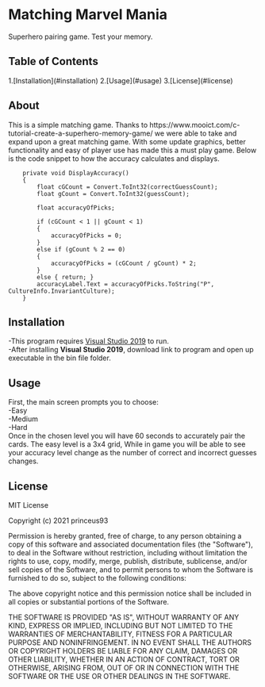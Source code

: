 <h1> Matching Marvel Mania</h1>
Superhero pairing game. Test your memory.

<h2>Table of Contents</h2>
1.[Installation](#installation)
2.[Usage](#usage)
3.[License](#license)

<h2>About</h2>
This is a simple matching game. Thanks to https://www.mooict.com/c-tutorial-create-a-superhero-memory-game/ we were able to take and expand upon a great matching game. With some update graphics, better functionality and easy of player use has made this a must play game.  
Below is the code snippet to how the accuracy calculates and displays.

        private void DisplayAccuracy()
        {
            float cGCount = Convert.ToInt32(correctGuessCount);
            float gCount = Convert.ToInt32(guessCount);

            float accuracyOfPicks;

            if (cGCount < 1 || gCount < 1)
            {
                accuracyOfPicks = 0;
            }
            else if (gCount % 2 == 0)
            {
                accuracyOfPicks = (cGCount / gCount) * 2;
            }
            else { return; }
            accuracyLabel.Text = accuracyOfPicks.ToString("P", CultureInfo.InvariantCulture);
        }

<h2>Installation</h2>

-This program requires [Visual Studio 2019](https://visualstudio.microsoft.com/downloads/) to run. <br/>
-After installing **Visual Studio 2019**, download link to program and open up executable in the bin file folder.


<h2>Usage</h2>

First, the main screen prompts you to choose:
<br/>-Easy
<br/>-Medium
<br/>-Hard
<br/>
Once in the chosen level you will have 60 seconds to accurately pair the cards. The easy level is a 3x4 grid, 
While in game you will be able to see your accuracy level change as the number of correct and incorrect guesses changes. 

<h2>License</h2>

MIT License

Copyright (c) 2021 princeus93

Permission is hereby granted, free of charge, to any person obtaining a copy
of this software and associated documentation files (the "Software"), to deal
in the Software without restriction, including without limitation the rights
to use, copy, modify, merge, publish, distribute, sublicense, and/or sell
copies of the Software, and to permit persons to whom the Software is
furnished to do so, subject to the following conditions:

The above copyright notice and this permission notice shall be included in all
copies or substantial portions of the Software.

THE SOFTWARE IS PROVIDED "AS IS", WITHOUT WARRANTY OF ANY KIND, EXPRESS OR
IMPLIED, INCLUDING BUT NOT LIMITED TO THE WARRANTIES OF MERCHANTABILITY,
FITNESS FOR A PARTICULAR PURPOSE AND NONINFRINGEMENT. IN NO EVENT SHALL THE
AUTHORS OR COPYRIGHT HOLDERS BE LIABLE FOR ANY CLAIM, DAMAGES OR OTHER
LIABILITY, WHETHER IN AN ACTION OF CONTRACT, TORT OR OTHERWISE, ARISING FROM,
OUT OF OR IN CONNECTION WITH THE SOFTWARE OR THE USE OR OTHER DEALINGS IN THE
SOFTWARE.
